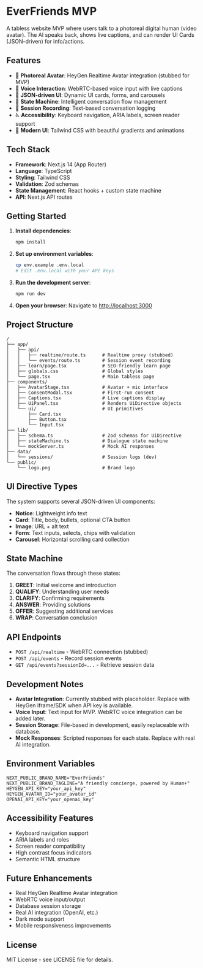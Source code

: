 # EverFriends MVP

A tabless website MVP where users talk to a photoreal digital human (video avatar). The AI speaks back, shows live captions, and can render UI Cards (JSON-driven) for info/actions.

## Features

- 🤖 **Photoreal Avatar**: HeyGen Realtime Avatar integration (stubbed for MVP)
- 🎤 **Voice Interaction**: WebRTC-based voice input with live captions
- 💬 **JSON-driven UI**: Dynamic UI cards, forms, and carousels
- 🧠 **State Machine**: Intelligent conversation flow management
- 📝 **Session Recording**: Text-based conversation logging
- ♿ **Accessibility**: Keyboard navigation, ARIA labels, screen reader support
- 🎨 **Modern UI**: Tailwind CSS with beautiful gradients and animations

## Tech Stack

- **Framework**: Next.js 14 (App Router)
- **Language**: TypeScript
- **Styling**: Tailwind CSS
- **Validation**: Zod schemas
- **State Management**: React hooks + custom state machine
- **API**: Next.js API routes

## Getting Started

1. **Install dependencies**:
   ```bash
   npm install
   ```

2. **Set up environment variables**:
   ```bash
   cp env.example .env.local
   # Edit .env.local with your API keys
   ```

3. **Run the development server**:
   ```bash
   npm run dev
   ```

4. **Open your browser**:
   Navigate to [http://localhost:3000](http://localhost:3000)

## Project Structure

```
/
├── app/
│   ├── api/
│   │   ├── realtime/route.ts      # Realtime proxy (stubbed)
│   │   └── events/route.ts        # Session event recording
│   ├── learn/page.tsx             # SEO-friendly learn page
│   ├── globals.css                # Global styles
│   └── page.tsx                   # Main tabless page
├── components/
│   ├── AvatarStage.tsx            # Avatar + mic interface
│   ├── ConsentModal.tsx           # First-run consent
│   ├── Captions.tsx               # Live captions display
│   ├── UiPanel.tsx                # Renders UiDirective objects
│   └── ui/                        # UI primitives
│       ├── Card.tsx
│       ├── Button.tsx
│       └── Input.tsx
├── lib/
│   ├── schema.ts                  # Zod schemas for UiDirective
│   ├── stateMachine.ts            # Dialogue state machine
│   └── mockServer.ts              # Mock AI responses
├── data/
│   └── sessions/                  # Session logs (dev)
└── public/
    └── logo.png                   # Brand logo
```

## UI Directive Types

The system supports several JSON-driven UI components:

- **Notice**: Lightweight info text
- **Card**: Title, body, bullets, optional CTA button
- **Image**: URL + alt text
- **Form**: Text inputs, selects, chips with validation
- **Carousel**: Horizontal scrolling card collection

## State Machine

The conversation flows through these states:

1. **GREET**: Initial welcome and introduction
2. **QUALIFY**: Understanding user needs
3. **CLARIFY**: Confirming requirements
4. **ANSWER**: Providing solutions
5. **OFFER**: Suggesting additional services
6. **WRAP**: Conversation conclusion

## API Endpoints

- `POST /api/realtime` - WebRTC connection (stubbed)
- `POST /api/events` - Record session events
- `GET /api/events?sessionId=...` - Retrieve session data

## Development Notes

- **Avatar Integration**: Currently stubbed with placeholder. Replace with HeyGen iframe/SDK when API key is available.
- **Voice Input**: Text input for MVP. WebRTC voice integration can be added later.
- **Session Storage**: File-based in development, easily replaceable with database.
- **Mock Responses**: Scripted responses for each state. Replace with real AI integration.

## Environment Variables

```env
NEXT_PUBLIC_BRAND_NAME="EverFriends"
NEXT_PUBLIC_BRAND_TAGLINE="A friendly concierge, powered by Human+"
HEYGEN_API_KEY="your_api_key"
HEYGEN_AVATAR_ID="your_avatar_id"
OPENAI_API_KEY="your_openai_key"
```

## Accessibility Features

- Keyboard navigation support
- ARIA labels and roles
- Screen reader compatibility
- High contrast focus indicators
- Semantic HTML structure

## Future Enhancements

- Real HeyGen Realtime Avatar integration
- WebRTC voice input/output
- Database session storage
- Real AI integration (OpenAI, etc.)
- Dark mode support
- Mobile responsiveness improvements

## License

MIT License - see LICENSE file for details.
